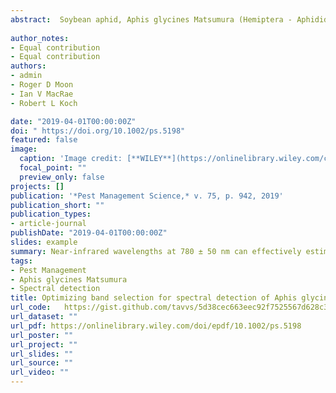 ```yaml
---
abstract:  Soybean aphid, Aphis glycines Matsumura (Hemiptera - Aphididae), is a significant insect pest of soybean in North America. Accurate estimation of A. glycines densities requires costly, time-intensive weekly counts of adults and nymphs on plants. Field studies were conducted in 2013 and 2014 to assess the potential for spectral-based remote sensing to more efficiently quantify cumulative aphid-days (CADs) using soybean canopy reflectance.
  
author_notes:
- Equal contribution
- Equal contribution
authors:
- admin
- Roger D Moon
- Ian V MacRae
- Robert L Koch

date: "2019-04-01T00:00:00Z"
doi: " https://doi.org/10.1002/ps.5198"
featured: false
image:
  caption: 'Image credit: [**WILEY**](https://onlinelibrary.wiley.com/cms/asset/7580f452-8fbe-4312-9b0e-37e419844bdc/ps5394-toc-0001-m.jpg)'
  focal_point: ""
  preview_only: false
projects: []
publication: '*Pest Management Science,* v. 75, p. 942, 2019'
publication_short: ""
publication_types:
- article-journal
publishDate: "2019-04-01T00:00:00Z"
slides: example
summary: Near-infrared wavelengths at 780 ± 50 nm can effectively estimate A. glycines abundance on soybean. Our approach of simulating wide-band multispectral sensors from ground-based hyperspectral data helped to refine spectral sensors and holds potential to reduce the cost and complexity of treat/no-treat classification tasks. This study will contribute to future research aiming to quantify insect injury using customized commercial-grade sensors for detection, quantification, and differentiation of A. glycines from other 
tags:
- Pest Management
- Aphis glycines Matsumura
- Spectral detection
title: Optimizing band selection for spectral detection of Aphis glycines Matsumura in soybean
url_code:   https://gist.github.com/tavvs/5d38cec663eec92f7525567d628c3bff/
url_dataset: ""
url_pdf: https://onlinelibrary.wiley.com/doi/epdf/10.1002/ps.5198
url_poster: ""
url_project: ""
url_slides: ""
url_source: ""
url_video: ""
---
```



